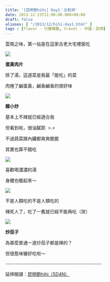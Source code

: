 ```yaml
---
title: '[昆明飽hihi] Day1：云和祥'
date: 2013-12-23T21:00:00.000+08:00
draft: false
aliases: [ "/2013/12/hihi-day1.html" ]
tags : [flavor - 行膳積腹, travel - 中國・昆明]
---
```


雲南之味，第一站是在這家古老大宅裡面吃  

[![](https://1.bp.blogspot.com/-qyMRi71V5f4/XCiQwAcCq9I/AAAAAAAADRc/nqUZLcgtZd4FHdlml6GwxM__XGk6cIZRACLcBGAs/s640/88.jpg)](https://1.bp.blogspot.com/-qyMRi71V5f4/XCiQwAcCq9I/AAAAAAAADRc/nqUZLcgtZd4FHdlml6GwxM__XGk6cIZRACLcBGAs/s1600/88.jpg)

**蛋黃肉片**

除了湯，這道菜是我最「能吃」的菜

肉捲了鹹蛋黃，鹹香鹹香的很好味

[![](https://3.bp.blogspot.com/-S1iawjj7rw4/XCiQ12b26SI/AAAAAAAADRg/nFRRdd1o3vQ1HYyZBHXjVl2fJTSy_ZRMgCLcBGAs/s640/89.jpg)](https://3.bp.blogspot.com/-S1iawjj7rw4/XCiQ12b26SI/AAAAAAAADRg/nFRRdd1o3vQ1HYyZBHXjVl2fJTSy_ZRMgCLcBGAs/s1600/89.jpg)

**雜小炒**

基本上不辣就已經適合我

但看到啦，很油膩耶  >.<

不過蔬菜跟內臟都爽爽脆脆

其實也算不錯吃

[![](https://4.bp.blogspot.com/-uDx_vTVdjwc/XCiQ7cdCs6I/AAAAAAAADRk/WVqfFVmjSsclOw31O_J1eq_Gi7mfrz6owCLcBGAs/s640/90.jpg)](https://4.bp.blogspot.com/-uDx_vTVdjwc/XCiQ7cdCs6I/AAAAAAAADRk/WVqfFVmjSsclOw31O_J1eq_Gi7mfrz6owCLcBGAs/s1600/90.jpg)

喜歡喝濃濃的湯

身體也暖起來～

[![](https://4.bp.blogspot.com/-YSRx_HFzILo/XCiRBNj_qsI/AAAAAAAADRs/2YEJPr8P6XIWXyWjHCmX_qB20xqVrhT0gCLcBGAs/s640/91.jpg)](https://4.bp.blogspot.com/-YSRx_HFzILo/XCiRBNj_qsI/AAAAAAAADRs/2YEJPr8P6XIWXyWjHCmX_qB20xqVrhT0gCLcBGAs/s1600/91.jpg)

不是人類吃的不是人類吃的

辣死人了，吃了一舊就已經不能再吃（哭）

[![](https://2.bp.blogspot.com/-Q-PQL_Qy8CA/XCiRGt9T1dI/AAAAAAAADR0/7qT_AnibM3EF58G2I1DpL3KmZhNUdiPawCLcBGAs/s640/92.jpg)](https://2.bp.blogspot.com/-Q-PQL_Qy8CA/XCiRGt9T1dI/AAAAAAAADR0/7qT_AnibM3EF58G2I1DpL3KmZhNUdiPawCLcBGAs/s1600/92.jpg)

**炒茄子**

為甚麼普通一道炒茄子都是辣的？

但很惹味蠻好吃啦～

  
\-----------------------------------------------  
  
延伸閱讀：[昆明飽hihi（5D4N）](http://www.hidie.net/2013/12/hihi5d4n.html)